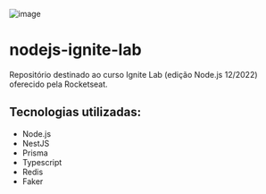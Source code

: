 ![image](https://user-images.githubusercontent.com/100969819/185818355-7a08d67d-c63b-4538-aa75-f4599d05b292.png)

# nodejs-ignite-lab
Repositório destinado ao curso Ignite Lab (edição Node.js 12/2022) oferecido pela Rocketseat.

## Tecnologias utilizadas:
- Node.js
- NestJS
- Prisma
- Typescript
- Redis
- Faker
